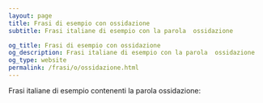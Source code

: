 ```yaml
---
layout: page
title: Frasi di esempio con ossidazione 
subtitle: Frasi italiane di esempio con la parola  ossidazione

og_title: Frasi di esempio con ossidazione 
og_description: Frasi italiane di esempio con la parola  ossidazione
og_type: website
permalink: /frasi/o/ossidazione.html
---
```


Frasi italiane di esempio contenenti la parola ossidazione:



